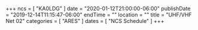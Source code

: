 +++
ncs = [ "KA0LDG" ]
date = "2020-01-12T21:00:00-06:00"
publishDate = "2019-12-14T11:15:47-06:00"
endTime = ""
location = ""
title = "UHF/VHF Net 02"
categories = [ "ARES" ]
dates = [ "NCS Schedule" ]
+++
